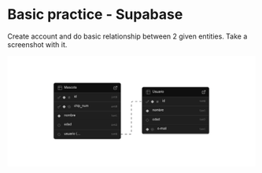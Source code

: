 # Basic practice - Supabase

Create account and do basic relationship between 2 given entities. Take a screenshot with it. 

![Supabase Lab Screenshot](DWEB_M3_Lab01.png)
